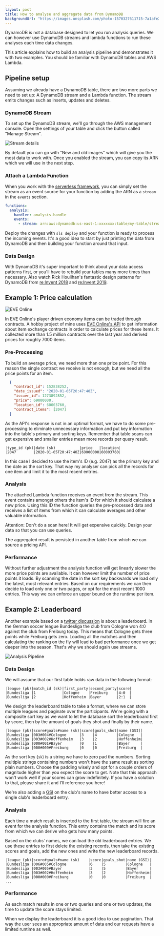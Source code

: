 ```yaml
---
layout: post
title: How to analyse and aggregate data from DynamoDB
backgroundUrl: "https://images.unsplash.com/photo-1570327611715-7a1afe27eccc?ixlib=rb-1.2.1&auto=format&fit=crop&w=2500&q=80"
---
```


DynamoDB is not a database designed to let you run analysis queries. We can however use DynamoDB streams and lambda functions to run these analyses each time data changes.

This article explains how to build an analysis pipeline and demonstrates it with two examples. You should be familiar with DynamoDB tables and AWS Lambda.

## Pipeline setup

Assuming we already have a DynamoDB table, there are two more parts we need to set up: A DynamoDB stream and a Lambda function. The stream emits changes such as inserts, updates and deletes.

### DynamoDB Stream

To set up the DynamoDB stream, we'll go through the AWS management console. Open the settings of your table and click the button called "Manage Stream". 

![Stream details](https://dev-to-uploads.s3.amazonaws.com/i/ewrxc6sikqz79ehlcx0f.png)

By default you can go with "New and old images" which will give you the most data to work with. Once you enabled the stream, you can copy its ARN which we will use in the next step.

### Attach a Lambda Function

When you work with the [serverless framework](https://serverless.com/framework/docs/providers/aws/events/streams/), you can simply set the stream as an event source for your function by adding the ARN as a `stream` in the `events` section.

```yaml
functions:
  analysis:
    handler: analysis.handle
    events:
      - stream: arn:aws:dynamodb:us-east-1:xxxxxxx:table/my-table/stream/2020-02-02T20:20:02.002
```

Deploy the changes with `sls deploy` and your function is ready to process the incoming events. It's a good idea to start by just printing the data from DynamoDB and then building your function around that input.

### Data Design

With DynamoDB it's super important to think about your data access patterns first, or you'll have to rebuild your tables many more times than necessary. Also watch Rick Houlihan's fantastic design patterns for DynamoDB from [re:Invent 2018](https://www.youtube.com/watch?v=HaEPXoXVf2k) and [re:Invent 2019](https://www.youtube.com/watch?v=6yqfmXiZTlM).

## Example 1: Price calculation

![EVE Online](https://web.ccpgamescdn.com/newssystem/media/70713/1/ACSENSION_HEADER_B.jpg)

In EVE Online's player driven economy items can be traded through contracts. A hobby project of mine uses [EVE Online's API](https://esi.evetech.net/) to get information about item exchange contracts in order to calculate prices for these items. It collected more than 1.5 million contracts over the last year and derived prices for roughly 7000 items.

### Pre-Processing

To build an average price, we need more than one price point. For this reason the single contract we receive is not enough, but we need all the price points for an item. 

```json
  {
    "contract_id": 152838252,
    "date_issued": "2020-01-05T20:47:40Z",
    "issuer_id": 1273892852,
    "price": 69000000,
    "location_id": 60003760,
    "contract_items": [2047]
  }
```

As the API's response is not in an optimal format, we have to do some pre-processing to eliminate unnecessary information and put key information into the table's primary and sorting keys. Remember that table scans can get expensive and smaller entries mean more records per query result.

```
|type_id (pk)|date (sk)           |price   |location|
|2047        |2020-01-05T20:47:40Z|69000000|60003760|

```

In this case I decided to use the item's ID (e.g. 2047) as the primary key and the date as the sort key. That way my analyser can pick all the records for one item and limit it to the most recent entries.

### Analysis

The attached Lambda function receives an event from the stream. This event contains amongst others the item's ID for which it should calculate a new price. Using this ID the function queries the pre-processed data and receives a list of items from which it can calculate averages and other valuable information.

Attention: Don't do a scan here! It will get expensive quickly. Design your data so that you can use queries.

The aggregated result is persisted in another table from which we can source a pricing API.

### Performance

Without further adjustment the analysis function will get linearly slower the more price points are available. It can however limit the number of price points it loads. By scanning the date in the sort key backwards we load only the latest, most relevant entries. Based on our requirements we can then decide to load only one or two pages, or opt for the most recent 1000 entries. This way we can enforce an upper bound on the runtime per item.

## Example 2: Leaderboard

Another example based on a [twitter discussion](https://twitter.com/dm_macs/status/1223925884152950784) is about a leaderboard. In the German soccer league Bundesliga the club from Cologne won 4:0 against the club from Freiburg today. This means that Cologne gets three points while Freiburg gets zero. Loading all the matches and then calculating the ranking on the fly will lead to bad performance once we get deeper into the season. That's why we should again use streams.

![Analysis Pipeline](https://dev-to-uploads.s3.amazonaws.com/i/3cmosdm5iz0knxk44atx.png)

### Data Design

We will assume that our first table holds raw data in the following format:

```
|league (pk)|match_id (sk)|first_party|second_party|score|
|Bundesliga |1            |Cologne    |Freiburg    |4:0  |
|Bundesliga |2            |Hoffenheim |Bayer       |2:1  |
```

We design the leaderboard table to take a format, where we can store multiple leagues and paginate over the participants. We're going with a composite sort key as we want to let the database sort the leaderboard first by score, then by the amount of goals they shot and finally by their name.

```
|league (pk)|score#goals#name (sk)|score|goals_shot|name (GSI)|
|Bundesliga |003#004#Cologne      |3    |4         |Cologne   |
|Bundesliga |003#002#Hoffenheim   |3    |2         |Hoffenheim|
|Bundesliga |000#001#Bayer        |0    |1         |Bayer     |
|Bundesliga |000#000#Freiburg     |0    |0         |Freiburg  |
```

As the sort key (`sk`) is a string we have to zero pad the numbers. Sorting multiple strings containing numbers won't have the same result as sorting plain numbers. Choose the padding wisely and opt for a couple orders of magnitude higher than you expect the score to get. Note that this approach won't work well if your scores can grow indefinitely. If you have a solution to that, please share it and I'll reference you here!

We're also adding a [GSI](https://docs.aws.amazon.com/amazondynamodb/latest/developerguide/GSI.html) on the club's name to have better access to a single club's leaderboard entry.

### Analysis

Each time a match result is inserted to the first table, the stream will fire an event for the analysis function. This entry contains the match and its score from which we can derive who gets how many points.

Based on the clubs' names, we can load the old leaderboard entries. We use these entries to first delete the existing records, then take the existing scores and goals, add the new ones and write the new leaderboard records.

```
|league (pk)|score#goals#name (sk)    |score|goals_shot|name (GSI)|
|Bundesliga |006#005#Cologne          |6    |5         |Cologne   |
|Bundesliga |003#005#Bayer            |3    |5         |Bayer     |
|Bundesliga |003#002#Hoffenheim       |3    |2         |Hoffenheim|
|Bundesliga |000#000#Freiburg         |0    |0         |Freiburg  |
...
```

### Performance

As each match results in one or two queries and one or two updates, the time to update the score stays limited.

When we display the leaderboard it is a good idea to use pagination. That way the user sees an appropriate amount of data and our requests have a limited runtime as well.

